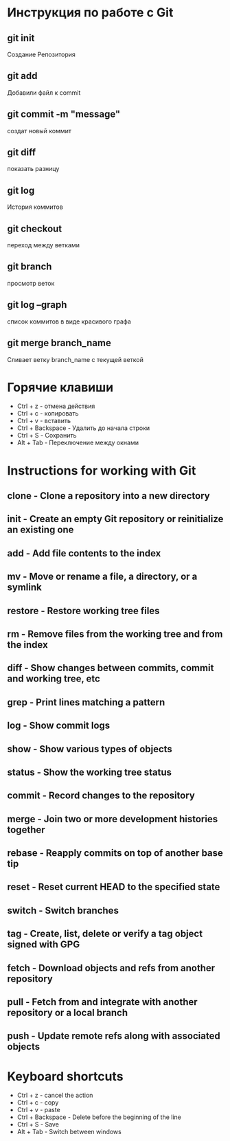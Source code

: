 # Инструкция по работе с Git

## git init
Создание Репозитория

## git add 
Добавили файл к commit 

## git commit -m "message"
создат новый коммит

## git diff 
показать разницу

## git log 
История коммитов 

## git checkout 
переход между ветками 

## git branch 
просмотр веток

## git log –graph
список коммитов в виде красивого графа

## git merge branch_name
Сливает ветку branch_name с текущей веткой

# Горячие клавиши 
+ Ctrl + z - отмена действия
+ Ctrl + c - копировать
+ Ctrl + v - вставить
+ Ctrl + Backspace - Удалить до начала строки
+ Ctrl + S - Сохранить
+ Alt + Tab - Переключение между окнами

# Instructions for working with Git
## clone  -   Clone a repository into a new directory

## init   -   Create an empty Git repository or reinitialize an existing one

## add   -    Add file contents to the index

## mv    -    Move or rename a file, a directory, or a symlink

## restore -  Restore working tree files
## rm    -    Remove files from the working tree and from the index

## diff   -   Show changes between commits, commit and working tree, etc

## grep   -   Print lines matching a pattern

## log   -    Show commit logs

## show   -   Show various types of objects








## status  -  Show the working tree status



## commit  -  Record changes to the repository
## merge   -  Join two or more development histories together
## rebase  -  Reapply commits on top of another base tip
## reset   -  Reset current HEAD to the specified state
## switch  -  Switch branches
## tag     -  Create, list, delete or verify a tag object signed with GPG

## fetch   -  Download objects and refs from another repository
## pull    -  Fetch from and integrate with another repository or a local branch
## push   -   Update remote refs along with associated objects

# Keyboard shortcuts
+ Ctrl + z - cancel the action
+ Ctrl + c - copy
+ Ctrl + v - paste
+ Ctrl + Backspace - Delete before the beginning of the line
+ Ctrl + S - Save
+ Alt + Tab - Switch between windows